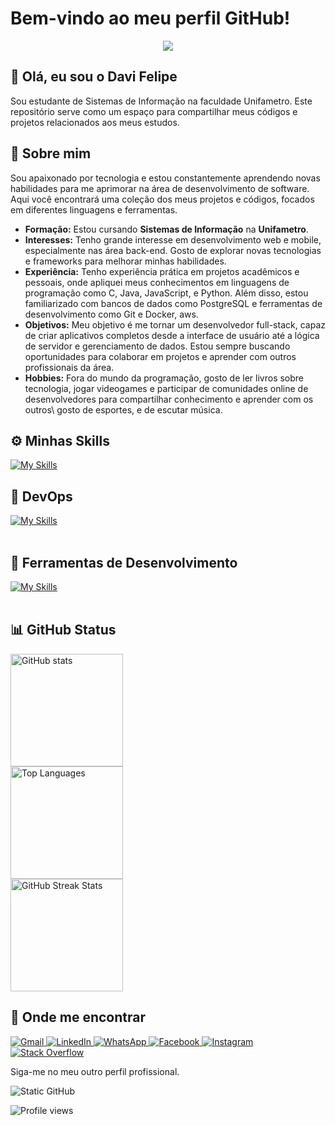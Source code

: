 # Bem-vindo ao meu perfil GitHub!

<p align="center">
  <a href="l" title="Meu Portfólio">
    <img src="https://img.shields.io/badge/my_portfolio-000?style=for-the-badge&logo=ko-fi&logoColor=white"/>
  </a>
</p>

## 👋 Olá, eu sou o Davi Felipe

Sou estudante de Sistemas de Informação na faculdade Unifametro. Este repositório serve como um espaço para compartilhar meus códigos e projetos relacionados aos meus estudos.

## 🚀 Sobre mim

Sou apaixonado por tecnologia e estou constantemente aprendendo novas habilidades para me aprimorar na área de desenvolvimento de software. Aqui você encontrará uma coleção dos meus projetos e códigos, focados em diferentes linguagens e ferramentas.

- **Formação:** Estou cursando **Sistemas de Informação** na **Unifametro**.
- **Interesses:** Tenho grande interesse em desenvolvimento web e mobile, especialmente nas área back-end. Gosto de explorar novas tecnologias e frameworks para melhorar minhas habilidades.
- **Experiência:** Tenho experiência prática em projetos acadêmicos e pessoais, onde apliquei meus conhecimentos em linguagens de programação como C, Java, JavaScript, e Python. Além disso, estou familiarizado com bancos de dados como PostgreSQL e ferramentas de desenvolvimento como Git e Docker, aws.
- **Objetivos:** Meu objetivo é me tornar um desenvolvedor full-stack, capaz de criar aplicativos completos desde a interface de usuário até a lógica de servidor e gerenciamento de dados. Estou sempre buscando oportunidades para colaborar em projetos e aprender com outros profissionais da área.
- **Hobbies:** Fora do mundo da programação, gosto de ler livros sobre tecnologia, jogar videogames e participar de comunidades online de desenvolvedores para compartilhar conhecimento e aprender com os outros\ gosto de esportes, e de escutar música.

## ⚙️ Minhas Skills

[![My Skills](https://skillicons.dev/icons?i=java,js,html,css)](https://skillicons.dev)

## 🚀 DevOps

[![My Skills](https://skillicons.dev/icons?i=git,github,docker,aws,linux)](https://skillicons.dev)<br><br>

## 🧰 Ferramentas de Desenvolvimento

[![My Skills](https://skillicons.dev/icons?i=vscode,eclipse,mysql,idea,replit)](https://skillicons.dev)<br><br>

## 📊 GitHub Status

<a href="https://github.com/davifdev085" title="Perfil do Davi Felipe">
  <img height="180em" src="https://github-readme-stats.vercel.app/api?username=davifdev085&theme=gruvbox&show_icons=true" alt="GitHub stats" />
</a>
<br/>
<a href="https://github.com/davifdev085" title="Perfil do Davi Felipe">
  <img height="180em" src="https://github-readme-stats.vercel.app/api/top-langs/?username=davifdev085&hide=html&layout=compact&theme=gruvbox" alt="Top Languages" />
</a>
<br/>
<a href="https://github.com/davifdev085" title="Perfil do Davi Felipe">
  <img height="180em" src="https://github-readme-streak-stats.herokuapp.com/?user=davifdev085&theme=gruvbox" alt="GitHub Streak Stats" />
</a>

## 🔗 Onde me encontrar

<p align="left">
  <a href="LINK-DO-SEU-GMAIL" title="Gmail">
    <img src="https://img.shields.io/badge/Gmail-D14836?style=for-the-badge&logo=gmail&logoColor=white" alt="Gmail"/>
  </a>
  <a href="LINK-DO-SEU-LINKEDIN" title="LinkedIn">
    <img src="https://img.shields.io/badge/LinkedIn-0077B5?style=for-the-badge&logo=linkedin&logoColor=white" alt="LinkedIn"/>
  </a>
  <a href="API-DO-SEU-WHATSAPP" title="WhatsApp">
    <img src="https://img.shields.io/badge/WhatsApp-25D366?style=for-the-badge&logo=whatsapp&logoColor=white" alt="WhatsApp"/>
  </a>
  <a href="LINK-DO-SEU-FACEBOOK" title="Facebook">
    <img src="https://img.shields.io/badge/Facebook-1877F2?style=for-the-badge&logo=facebook&logoColor=white" alt="Facebook"/>
  </a>
  <a href="LINK-DO-SEU-INSTAGRAM" title="Instagram">
    <img src="https://img.shields.io/badge/Instagram-E4405F?style=for-the-badge&logo=instagram&logoColor=white" alt="Instagram"/>
  </a>
  <a href="LINK-DO-SEU-STACK-OVERFLOW" title="Stack Overflow">
    <img src="https://img.shields.io/badge/Stack_Overflow-FE7A16?style=for-the-badge&logo=stack-overflow&logoColor=white" alt="Stack Overflow"/>
  </a>
</p>

<p>Siga-me no meu outro perfil profissional.</p>
<img src="https://img.shields.io/static/v1?label=Overview&message=davifdev085&color=f8efd4&style=for-the-badge&logo=GitHub" alt="Static GitHub" />

<p align="left">
  <img src="https://komarev.com/ghpvc/?username=davifdev085&color=006bed" alt="Profile views" />
</p>
